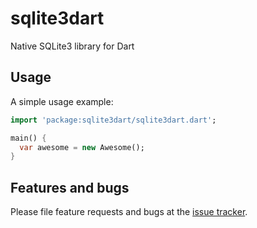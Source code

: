 # sqlite3dart
Native SQLite3 library for Dart

## Usage

A simple usage example:

```dart
import 'package:sqlite3dart/sqlite3dart.dart';

main() {
  var awesome = new Awesome();
}
```

## Features and bugs

Please file feature requests and bugs at the [issue tracker][tracker].

[tracker]: http://example.com/issues/replaceme
